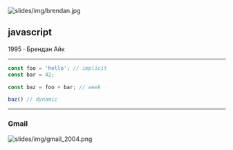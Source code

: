 ![slides/img/brendan.jpg](slides/img/brendan.jpg) <!-- .element: style="width: 50%" --> 
## javascript

1995 · Брендан Айк 

---

```js
const foo = 'hello'; // implicit
const bar = 42;

const baz = foo + bar; // week

baz() // dynamic
```

---

### Gmail

![slides/img/gmail_2004.png](slides/img/gmail_2004.png)


